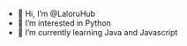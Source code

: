 - 👋 Hi, I’m @LaloruHub
- 👀 I’m interested in Python
- 🌱 I’m currently learning Java and Javascript

<!---
- 💞️ I’m looking to collaborate on ...
- 📫 How to reach me ... 
--->

<!---
ZDGHub/ZDGHub is a ✨ special ✨ repository because its `README.md` (this file) appears on your GitHub profile.
You can click the Preview link to take a look at your changes.
--->
